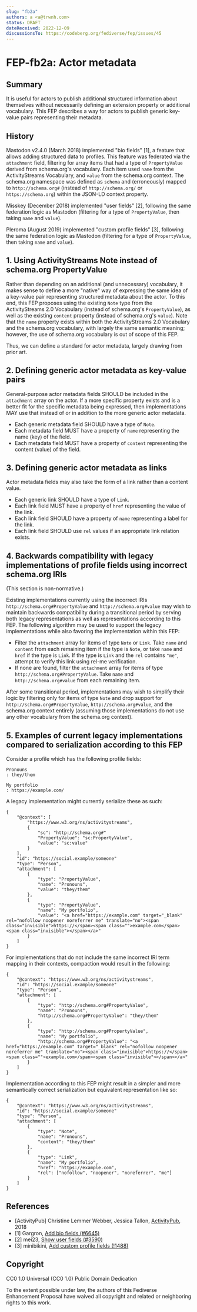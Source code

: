 ```yaml
---
slug: "fb2a"
authors: a <a@trwnh.com>
status: DRAFT
dateReceived: 2022-12-09
discussionsTo: https://codeberg.org/fediverse/fep/issues/45
---
```

# FEP-fb2a: Actor metadata


## Summary

It is useful for actors to publish additional structured information about themselves without necessarily defining an extension property or additional vocabulary. This FEP describes a way for actors to publish generic key-value pairs representing their metadata.

## History

Mastodon v2.4.0 (March 2018) implemented "bio fields" [1], a feature that allows adding structured data to profiles. This feature was federated via the `attachment` field, filtering for array items that had a type of `PropertyValue` derived from schema.org's vocabulary. Each item used `name` from the ActivityStreams Vocabulary, and `value` from the schema.org context. The schema.org namespace was defined as `schema` and (erroneously) mapped to `http://schema.org#` (instead of `http://schema.org/` or `https://schema.org`) within the JSON-LD context property. 

Misskey (December 2018) implemented "user fields" [2], following the same federation logic as Mastodon (filtering for a type of `PropertyValue`, then taking `name` and `value`).

Pleroma (August 2019) implemented "custom profile fields" [3], following the same federation logic as Mastodon (filtering for a type of `PropertyValue`, then taking `name` and `value`).

## 1. Using ActivityStreams Note instead of schema.org PropertyValue

Rather than depending on an additional (and unnecessary) vocabulary, it makes sense to define a more "native" way of expressing the same idea of a key-value pair representing structured metadata about the actor. To this end, this FEP proposes using the existing `Note` type from the ActivityStreams 2.0 Vocabulary (instead of schema.org's `PropertyValue`), as well as the existing `content` property (instead of schema.org's `value`). Note that the `name` property exists within both the ActivityStreams 2.0 Vocabulary and the schema.org vocabulary, with largely the same semantic meaning; however, the use of schema.org vocabulary is out of scope of this FEP.

Thus, we can define a standard for actor metadata, largely drawing from prior art.

## 2. Defining generic actor metadata as key-value pairs

General-purpose actor metadata fields SHOULD be included in the `attachment` array on the actor. If a more specific property exists and is a better fit for the specific metadata being expressed, then implementations MAY use that instead of or in addition to the more generic actor metadata.

- Each generic metadata field SHOULD have a type of `Note`.
- Each metadata field MUST have a property of `name` representing the name (key) of the field.
- Each metadata field MUST have a property of `content` representing the content (value) of the field.

## 3. Defining generic actor metadata as links

Actor metadata fields may also take the form of a link rather than a content value.

- Each generic link SHOULD have a type of `Link`.
- Each link field MUST have a property of `href` representing the value of the link.
- Each link field SHOULD have a property of `name` representing a label for the link.
- Each link field SHOULD use `rel` values if an appropriate link relation exists.

## 4. Backwards compatibility with legacy implementations of profile fields using incorrect schema.org IRIs

(This section is non-normative.)

Existing implementations currently using the incorrect IRIs `http://schema.org#PropertyValue` and `http://schema.org#value` may wish to maintain backwards compatibility during a transitional period by serving both legacy representations as well as representations according to this FEP. The following algorithm may be used to support the legacy implementations while also favoring the implementation within this FEP:

- Filter the `attachment` array for items of type `Note` or `Link`. Take `name` and `content` from each remaining item if the type is `Note`, or take `name` and `href` if the type is `Link`. If the type is `Link` and the `rel` contains `"me"`, attempt to verify this link using rel-me verification.
- If none are found, filter the `attachment` array for items of type `http://schema.org#PropertyValue`. Take `name` and `http://schema.org#value` from each remaining item.

After some transitional period, implementations may wish to simplify their logic by filtering only for items of type `Note` and drop support for `http://schema.org#PropertyValue`, `http://schema.org#value`, and the schema.org context entirely (assuming those implementations do not use any other vocabulary from the schema.org context).

## 5. Examples of current legacy implementations compared to serialization according to this FEP

Consider a profile which has the following profile fields:

```
Pronouns
: they/them

My portfolio
: https://example.com/
```

A legacy implementation might currently serialize these as such:

```
{
	"@context": [
		"https://www.w3.org/ns/activitystreams",
		{
			"sc": "http://schema.org#"
			"PropertyValue": "sc:PropertyValue",
			"value": "sc:value"
		}
	],
	"id": "https://social.example/someone"
	"type": "Person",
	"attachment": [
		{
			"type": "PropertyValue",
			"name": "Pronouns",
			"value": "they/them"
		},
		{
			"type": "PropertyValue",
			"name": "My portfolio",
			"value": "<a href="https://example.com" target="_blank" rel="nofollow noopener noreferrer me" translate="no"><span class="invisible">https://</span><span class="">example.com</span><span class="invisible"></span></a>"
		}
	]
}
```

For implementations that do not include the same incorrect IRI term mapping in their contexts, compaction would result in the following:

```
{
	"@context": "https://www.w3.org/ns/activitystreams",
	"id": "https://social.example/someone"
	"type": "Person",
	"attachment": [
		{
			"type": "http://schema.org#PropertyValue",
			"name": "Pronouns",
			"http://schema.org#PropertyValue": "they/them"
		},
		{
			"type": "http://schema.org#PropertyValue",
			"name": "My portfolio",
			"http://schema.org#PropertyValue": "<a href="https://example.com" target="_blank" rel="nofollow noopener noreferrer me" translate="no"><span class="invisible">https://</span><span class="">example.com</span><span class="invisible"></span></a>"
		}
	]
}
```

Implementation according to this FEP might result in a simpler and more semantically correct serialization but equivalent representation like so:

```
{
	"@context": "https://www.w3.org/ns/activitystreams",
	"id": "https://social.example/someone"
	"type": "Person",
	"attachment": [
		{
			"type": "Note",
			"name": "Pronouns",
			"content": "they/them"
		},
		{
			"type": "Link",
			"name": "My portfolio",
			"href": "https://example.com",
			"rel": ["nofollow", "noopener", "noreferrer", "me"]
		}
	]
}
```

## References

- [ActivityPub] Christine Lemmer Webber, Jessica Tallon, [ActivityPub](https://www.w3.org/TR/activitypub/), 2018
- [1] Gargron, [Add bio fields (#6645)](https://github.com/mastodon/mastodon/pull/6645)
- [2] mei23, [Show user fields (#3590)](https://github.com/misskey-dev/misskey/pull/3590)
- [3] minibikini, [Add custom profile fields (!1488)](https://git.pleroma.social/pleroma/pleroma/-/merge_requests/1488)

## Copyright

CC0 1.0 Universal (CC0 1.0) Public Domain Dedication 

To the extent possible under law, the authors of this Fediverse Enhancement Proposal have waived all copyright and related or neighboring rights to this work.
